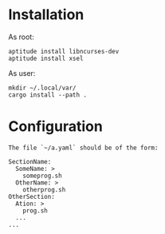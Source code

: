Installation
============

As root:

    aptitude install libncurses-dev
    aptitude install xsel 

As user:

    mkdir ~/.local/var/
    cargo install --path .

Configuration
=============

    The file `~/a.yaml` should be of the form:

    SectionName:
      SomeName: >
        someprog.sh 
      OtherName: >
        otherprog.sh 
    OtherSection:
      Ation: >
        prog.sh
      ...
    ...



